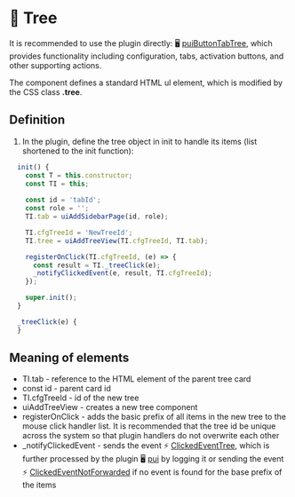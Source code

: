 # 📂 Tree

It is recommended to use the plugin directly: 🖥️ [puiButtonTabTree][puiButtonTabTree], which provides functionality including configuration, tabs, activation buttons, and other supporting actions.

The component defines a standard HTML ul element, which is modified by the CSS class **.tree**.

## Definition

1. In the plugin, define the tree object in init to handle its items (list shortened to the init function):

```javascript
  init() {
    const T = this.constructor;
    const TI = this;
    
    const id = 'tabId';
    const role = '';
    TI.tab = uiAddSidebarPage(id, role);

    TI.cfgTreeId = 'NewTreeId';
    TI.tree = uiAddTreeView(TI.cfgTreeId, TI.tab);

    registerOnClick(TI.cfgTreeId, (e) => {
      const result = TI._treeClick(e);
      _notifyClickedEvent(e, result, TI.cfgTreeId);
    });

    super.init();
  }

  _treeClick(e) {
  }
```

## Meaning of elements

- TI.tab - reference to the HTML element of the parent tree card
- const id - parent card id
- TI.cfgTreeId - id of the new tree
- uiAddTreeView - creates a new tree component
- registerOnClick - adds the basic prefix of all items in the new tree to the mouse click handler list. It is recommended that the tree id be unique across the system so that plugin handlers do not overwrite each other
- _notifyClickedEvent - sends the event ⚡ [ClickedEventTree][ClickedEventTree], which is further processed by the plugin 🖥️ [pui][pui] by logging it or sending the event ⚡ [ClickedEventNotForwarded][ClickedEventNotForwarded] if no event is found for the base prefix of the items

[ClickedEventTree]: :_evt:ClickedEventTree.md "ClickedEventTree"
[ClickedEventNotForwarded]: :_evt:ClickedEventNotForwarded.md "ClickedEventNotForwarded"
[puiButtonTabTree]: puiButtonTabTree.md "puiButtonTabTree"
[pui]: :_plg:pui.md "pui"
